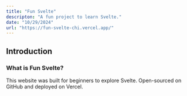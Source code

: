 ```yaml
---
title: "Fun Svelte"
descripton: "A fun project to learn Svelte."
date: "10/29/2024"
url: "https://fun-svelte-chi.vercel.app/"
---
```


## Introduction

### What is Fun Svelte?
This website was built for beginners to explore Svelte. Open-sourced on GitHub and deployed on Vercel.